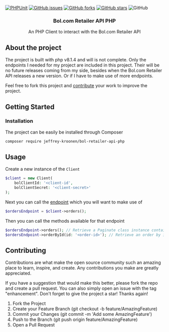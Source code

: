 [![PHPUnit](https://img.shields.io/endpoint.svg?url=https%3A%2F%2Factions-badge.atrox.dev%2Fjeffrey-kroonen%2Fbol-retailer-api-php%2Fbadge%3Fref%3Dmain&label=PHPUnit&style=for-the-badge)](https://actions-badge.atrox.dev/jeffrey-kroonen/bol-retailer-api-php/goto?ref=main)
[![GitHub issues](https://img.shields.io/github/issues/jeffrey-kroonen/bol-retailer-api-php?style=for-the-badge)](https://github.com/jeffrey-kroonen/bol-retailer-api-php/issues)
[![GitHub forks](https://img.shields.io/github/forks/jeffrey-kroonen/bol-retailer-api-php?style=for-the-badge)](https://github.com/jeffrey-kroonen/bol-retailer-api-php/network)
[![GitHub stars](https://img.shields.io/github/stars/jeffrey-kroonen/bol-retailer-api-php?style=for-the-badge)](https://github.com/jeffrey-kroonen/bol-retailer-api-php/stargazers)
![GitHub](https://img.shields.io/github/license/jeffrey-kroonen/bol-retailer-api-php?style=for-the-badge)

<h3 align="center">
    Bol.com Retailer API PHP
</h3>

<p align="center">
    An PHP Client to interact with the Bol.com Retailer API
</p>

## About the project

The project is built with php v8.1.4 and will is not complete. Only the endpoints I needed for my project are included in this project. Their will be no future releases coming from my side, besides when the Bol.com Retailer API releases a new version. Or if I have to make use of more endpoints.

Feel free to fork this project and [contribute](#Contributing) your work to improve the project.

## Getting Started

### Installation

The project can be easily be installed through Composer

``` bash
composer require jeffrey-kroonen/bol-retailer-api-php
```

## Usage

Create a new instance of the `Client`

```php
$client = new Client(
    bolClientId: '<client-id',
    bolClientSecret: '<client-secret>'
);
```

Next you can call the [endpoint](https://api.bol.com/retailer/public/redoc/v7/retailer.html) which you will want to make use of

```php
$ordersEndpoint = $client->orders();
```

Then you can call the methods available for that endpoint
```php
$ordersEndpoint->orders(); // Retrieve a Paginate class instance containing orders
$ordersEndpoint->orderById(id: '<order-id>'); // Retrieve an order by id
```

## Contributing

Contributions are what make the open source community such an amazing place to learn, inspire, and create. Any contributions you make are greatly appreciated.

If you have a suggestion that would make this better, please fork the repo and create a pull request. You can also simply open an issue with the tag "enhancement". Don't forget to give the project a star! Thanks again!

1. Fork the Project
2. Create your Feature Branch (git checkout -b feature/AmazingFeature)
3. Commit your Changes (git commit -m 'Add some AmazingFeature')
4. Push to the Branch (git push origin feature/AmazingFeature)
5. Open a Pull Request
